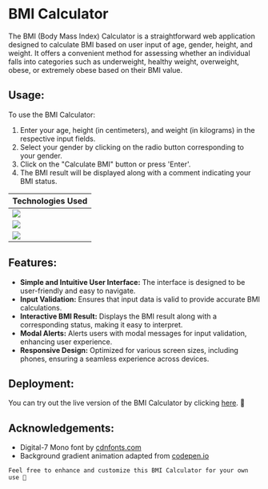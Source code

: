 # BMI Calculator

The BMI (Body Mass Index) Calculator is a straightforward web application designed to calculate BMI based on user input of age, gender, height, and weight. It offers a convenient method for assessing whether an individual falls into categories such as underweight, healthy weight, overweight, obese, or extremely obese based on their BMI value.

## Usage:

To use the BMI Calculator:

1. Enter your age, height (in centimeters), and weight (in kilograms) in the respective input fields.
2. Select your gender by clicking on the radio button corresponding to your gender.
3. Click on the "Calculate BMI" button or press 'Enter'.
4. The BMI result will be displayed along with a comment indicating your BMI status.

| Technologies Used |
|-------------------|
| ![](https://img.shields.io/badge/HTML-18.0%25-white) |
| ![](https://img.shields.io/badge/CSS-54.3%25-white) |
| ![](https://img.shields.io/badge/JavaScript-27.7%25-white) | 

## Features:

- **Simple and Intuitive User Interface:** The interface is designed to be user-friendly and easy to navigate.
- **Input Validation:** Ensures that input data is valid to provide accurate BMI calculations.
- **Interactive BMI Result:** Displays the BMI result along with a corresponding status, making it easy to interpret.
- **Modal Alerts:** Alerts users with modal messages for input validation, enhancing user experience.
- **Responsive Design:** Optimized for various screen sizes, including phones, ensuring a seamless experience across devices.

## Deployment:

You can try out the live version of the BMI Calculator by clicking [here](https://clinquant-rabanadas-b7e395.netlify.app/). 🚀

## Acknowledgements:

- Digital-7 Mono font by [cdnfonts.com](https://fonts.cdnfonts.com/css/digital-7-mono)
- Background gradient animation adapted from [codepen.io](https://codepen.io/P1N2O/pen/pyBNzX)

`Feel free to enhance and customize this BMI Calculator for your own use 🩷`
